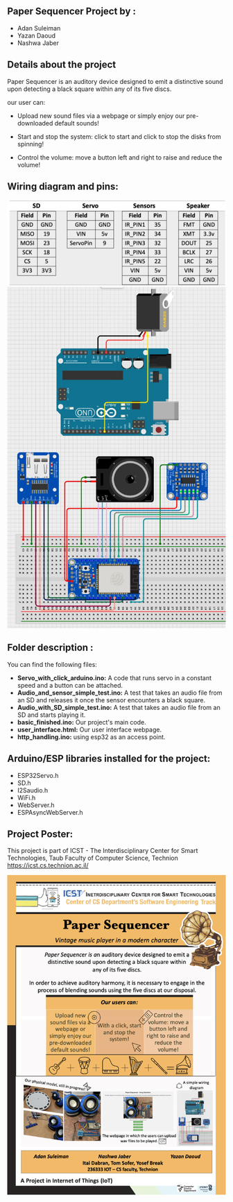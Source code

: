 ## Paper Sequencer Project by :  

- Adan Suleiman
- Yazan Daoud
- Nashwa Jaber

## Details about the project

Paper Sequencer is an auditory device designed to emit a distinctive sound upon detecting a black square within any of its five discs.

our user can: 

- Upload new sound files via a webpage or simply enjoy our pre-downloaded default sounds!

- Start and stop the system: click to start and click to stop the disks from spinning!

- Control the volume: move a button left and right to raise and reduce the volume!

## Wiring diagram and pins:

![Alt text](images/pins.png)
![Alt text](images/wiring_diagram.JPG)


## Folder description :
 You can find the following files:
- **Servo_with_click_arduino.ino:**
  A code that runs servo in a constant speed and a button can be attached.
- **Audio_and_sensor_simple_test.ino:**
  A test that takes an audio file from an SD and releases it once the sensor encounters a black square.
- **Audio_with_SD_simple_test.ino:**
  A test that takes an audio file from an SD and starts playing it.
- **basic_finished.ino:**
  Our project's main code.
- **user_interface.html:**
  Our user interface webpage.
- **http_handling.ino:**
  using esp32 as an access point.

## Arduino/ESP libraries installed for the project:
* ESP32Servo.h
* SD.h
* I2Saudio.h
* WiFi.h
* WebServer.h
* ESPAsyncWebServer.h

## Project Poster:
 
This project is part of ICST - The Interdisciplinary Center for Smart Technologies, Taub Faculty of Computer Science, Technion
https://icst.cs.technion.ac.il/

![Alt text](images/poster.png)

